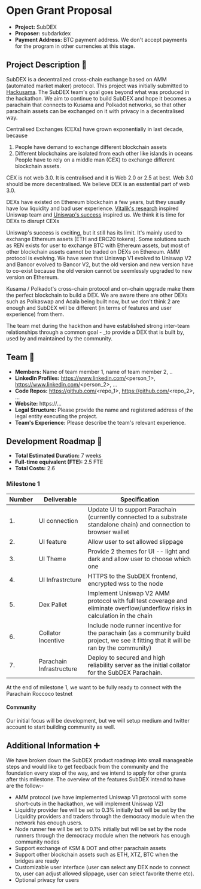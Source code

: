 # Open Grant Proposal

* **Project:** SubDEX
* **Proposer:** subdarkdex
* **Payment Address:** BTC payment address. We don't accept payments for the program in other currencies at this stage. 

## Project Description :page_facing_up: 

SubDEX is a decentralized cross-chain exchange based on AMM (automated market maker) protocol. This project was initially submitted to [Hackusama](https://devpost.com/software/dark-dex). The SubDEX team's goal goes beyond what was produced in the hackathon. We aim to continue to build SubDEX and hope it becomes a parachain that connects to Kusama and Polkadot networks, so that other parachain assets can be exchanged on it with privacy in a decentralised way. 

Centralised Exchanges (CEXs) have grown exponentially in last decade, because
1. People have demand to exchange different blockchain assets
2. Different blockchains are isolated from each other like islands in oceans
People have to rely on a middle man (CEX) to exchange different blockchain assets.

CEX is not web 3.0. It is centralised and it is Web 2.0 or 2.5 at best. Web 3.0 should be more decentralised. We believe DEX is an esstential part of web 3.0. 

DEXs have existed on Ethereum blockchain a few years, but they usually have low liquidity and bad user experience. [Vitalik's research](https://ethresear.ch/t/improving-front-running-resistance-of-x-y-k-market-makers/1281) inspired Uniswap team and [Uniswap's success](https://cointelegraph.com/news/defi-explosion-uniswap-surpasses-coinbase-pro-in-daily-volume#:~:text=Uniswap%2C%20the%20most%20widely%2Dused,daily%20volume%20on%20Aug%2030.&text=According%20to%20the%20data%20from,volume%2C%20according%20to%20CoinMarketCap%20data.) inspired us. We think it is time for DEXs to disrupt CEXs 

Uniswap's success is exciting, but it still has its limit. It's mainly used to exchange Ethereum assets (ETH and ERC20 tokens). Some solutions such as REN exists for user to exchange BTC with Ethereum assets, but most of other blockchain assets cannot be traded on DEXs on Ethereum. AMM protocol is evolving. We have seen that Uniswap V1 evolved to Uniswap V2 and Bancor evolved to Bancor V2, but the old version and new version have to co-exist because the old version cannot be seemlessly upgraded to new version on Ethereum.

Kusama / Polkadot's cross-chain protocol and on-chain upgrade make them the perfect blockchain to build a DEX. We are aware there are other DEXs such as Polkaswap and Acala being built now, but we don't think 2 are enough and SubDEX will be different (in terms of features and user experience) from them.

The team met during the hackthon and have established strong inter-team relationships through a common goal - _to provide a DEX that is built by, used by and maintained by the community.


## Team :busts_in_silhouette:

* **Members:** Name of team member	1, name of team member	2, ..
* **LinkedIn Profiles:** https://www.linkedin.com/<person_1>, https://www.linkedin.com/<person_2>, ...
* **Code Repos:** https://github.com/<repo_1>, https://github.com/<repo_2>, ...
* **Website:**	https://...
* **Legal Structure:** Please provide the name and registered address of the legal entity executing the project. 
* **Team's Experience:** Please describe the team's relevant experience.

## Development Roadmap :nut_and_bolt: 

* **Total Estimated Duration:** 7 weeks
* **Full-time equivalent (FTE):**  2.5 FTE 
* **Total Costs:** 2.6

### Milestone 1

| Number | Deliverable | Specification | 
| ------------- | ------------- | ------------- |
| 1. | UI connection | Update UI to support Parachain (currently connected to a substrate standalone chain) and connection to browser wallet |
| 2. | UI feature | Allow user to set allowed slippage |
| 3. | UI Theme | Provide 2 themes for UI -- light and dark and allow user to choose which one
| 4. | UI Infrastrcture | HTTPS to the SubDEX frontend, encrypted wss to the node |
| 5. | Dex Pallet | Implement Uniswap V2 AMM protocol with full test coverage and eliminate overflow/underflow risks in calculation in the chain |  
| 6. | Collator Incentive | Include node runner incentive for the parachain (as a community build project, we see it fitting that it will be ran by the community) |
| 7. | Parachain Infrastructure | Deploy to secured and high reliability server as the initial collator for the SubDEX Parachain. |

At the end of milestone 1, we want to be fully ready to connect with the Parachain Roccoco testnet

#### Community 
Our initial focus will be development, but we will setup medium and twitter account to start building community as well. 



## Additional Information :heavy_plus_sign: 

We have broken down the SubDEX product roadmap into small manageable steps and would like to get feedback from the community and the foundation every step of the way, and we intend to apply for other grants after this milestone. The overview of the features SubDEX intend to have are the follow:-

- AMM protocol (we have implemented Uniswap V1 protocol with some short-cuts in the hackathon, we will implement Uniswap V2) 
- Liquidity provider fee will be set to 0.3% initially but will be set by the Liquidity providers and traders through the democracy module when the network has enough users.
- Node runner fee will be set to 0.1% initially but will be set by the node runners through the democracy module when the network has enough community nodes
- Support exchange of KSM & DOT and other parachain assets
- Support other blockchain assets such as ETH, XTZ, BTC when the bridges are ready
- Customizable user interface (user can select any DEX node to connect to, user can adjust allowed slippage, user can select favorite theme etc).
- Optional privacy for users

